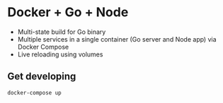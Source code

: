 # Docker + Go + Node

- Multi-state build for Go binary
- Multiple services in a single container (Go server and Node app) via Docker Compose
- Live reloading using volumes

## Get developing

```sh
docker-compose up
```
